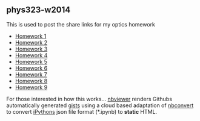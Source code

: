 phys323-w2014
---
This is used to post the share links for my optics homework  
- [Homework 1](http://nbviewer.ipython.org/urls/raw2.github.com/Rolzroyz/phys323-w2014/master/homework-1.ipynb?create=1)
- [Homework 2](http://nbviewer.ipython.org/urls/raw2.github.com/Rolzroyz/phys323-w2014/master/homework-2.ipynb?create=1)
- [Homework 3](http://nbviewer.ipython.org/urls/raw2.github.com/Rolzroyz/phys323-w2014/master/homework-3.ipynb?create=1)
- [Homework 4](http://nbviewer.ipython.org/urls/raw2.github.com/Rolzroyz/phys323-w2014/master/homework-4.ipynb?create=1)
- [Homework 5](http://nbviewer.ipython.org/urls/raw2.github.com/Rolzroyz/phys323-w2014/master/homework-5.ipynb?create=1)
- [Homework 6](http://nbviewer.ipython.org/urls/raw2.github.com/Rolzroyz/phys323-w2014/master/homework-6.ipynb?create=1)
- [Homework 7](http://nbviewer.ipython.org/urls/raw2.github.com/Rolzroyz/phys323-w2014/master/homework-7.ipynb?create=1)
- [Homework 8](http://nbviewer.ipython.org/urls/raw2.github.com/Rolzroyz/phys323-w2014/master/homework-8.ipynb?create=1)
- [Homework 9](http://nbviewer.ipython.org/urls/raw2.github.com/Rolzroyz/phys323-w2014/master/homework-9.ipynb?create=1)

For those interested in how this works...
[nbviewer](http://nbviewer.ipython.org/) renders Githubs automatically generated [gists](https://gist.github.com/) using a cloud based adaptation of [nbconvert](http://ipython.org/ipython-doc/rel-1.0.0/interactive/nbconvert.html) to convert [iPythons](http://ipython.org/) json file format (*.ipynb) to __static__ HTML.